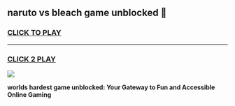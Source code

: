 
## naruto vs bleach game unblocked 👋
<h3>
<a href="https://premium.freeplayer.one?title=naruto_vs_bleach_game_unblocked&ref=13F">CLICK TO PLAY</a></h3>
<hr>

<h3>
<a href="https://premium.freeplayer.one?title=naruto_vs_bleach_game_unblocked&ref=13F">CLICK 2 PLAY</a>
  
</h3>

<a href="https://premium.freeplayer.one?title=naruto_vs_bleach_game_unblocked&ref=12F/"><img src="https://clearcache.store/games.png"></a>


**worlds hardest game unblocked: Your Gateway to Fun and Accessible Online Gaming**
